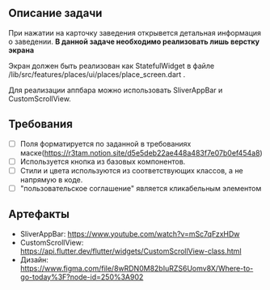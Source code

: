 ## Описание задачи

При нажатии на карточку заведения открывется детальная информация о заведении.
**В данной задаче необходимо реализовать лишь верстку экрана**

Экран должен быть реализован как StatefulWidget в файле /lib/src/features/places/ui/places/place_screen.dart .

Для реализации аппбара можно использовать SliverAppBar и CustomScrollView.

## Требования

* [ ] Поля форматируется по заданной в требованиях маске(https://r3tam.notion.site/d5e5deb22ae448a483f7e07b0ef454a8)
* [ ] Используется кнопка из базовых компонентов.
* [ ] Стили и цвета используются из соответствующих классов, а не напрямую в коде.
* [ ] "пользовательское соглашение" является кликабельным элементом

## Артефакты

- SliverAppBar: https://www.youtube.com/watch?v=mSc7qFzxHDw
- CustomScrollView: https://api.flutter.dev/flutter/widgets/CustomScrollView-class.html
- Дизайн: https://www.figma.com/file/8wRDN0M82bIuRZS6Uomv8X/Where-to-go-today%3F?node-id=250%3A902


 